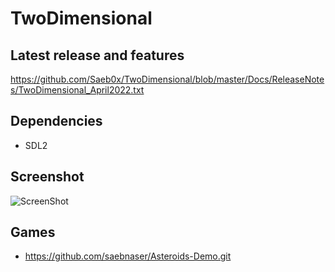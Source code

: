 # TwoDimensional

## Latest release and features
https://github.com/Saeb0x/TwoDimensional/blob/master/Docs/ReleaseNotes/TwoDimensional_April2022.txt

## Dependencies
- SDL2

## Screenshot
![ScreenShot](https://user-images.githubusercontent.com/56490771/163647601-1893c038-2e9d-414f-b168-f913d3c5ede1.PNG)

## Games
- https://github.com/saebnaser/Asteroids-Demo.git
